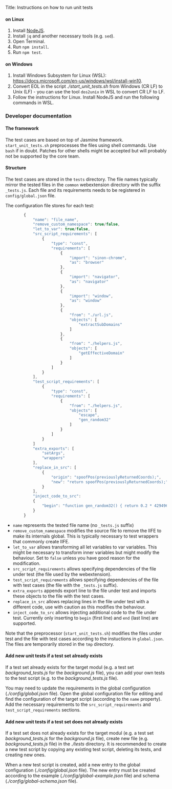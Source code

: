Title: Instructions on how to run unit tests

#### on Linux

1. Install [NodeJS](https://nodejs.org).
2. Install `jq` and another necessary tools (e.g. `sed`).
3. Open Terminal.
4. Run `npm install`.
5. Run `npm test`.

#### on Windows

1. Install Windows Subsystem for Linux (WSL): https://docs.microsoft.com/en-us/windows/wsl/install-win10.
2. Convert EOL in the script *./start_unit_tests.sh* from Windows (CR LF) to Unix (LF) - you can use the tool `dos2unix` in WSL to convert CR LF to LF.
3. Follow the instructions for Linux. Install NodeJS and run the following commands in WSL.

### Developer documentation

#### The framework

The test cases are based on top of Jasmine framework. `start_unit_tests.sh` preprocesses the files
using shell commands. Use `bash` if in doubt. Patches for other shells might be accepted but will
probably not be supported by the core team.

#### Structure

The test cases are stored in the `tests` directory. The file names typically mirror the tested files
in the `common` webextension directory with the suffix `_tests.js`. Each file and its requirements
needs to be registered in `config/global.json` file.

The configuration file stores for each test:

```js
		{
			"name": "file_name",
			"remove_custom_namespace": true/false,
			"let_to_var": true/false,
			"src_script_requirements": [
				{
					"type": "const",
					"requirements": [
						{
							"import": "sinon-chrome",
							"as": "browser"
						},
						{
							"import": "navigator",
							"as": "navigator"
						},
						{
							"import": "window",
							"as": "window"
						},
						{
							"from": "./url.js",
							"objects": [
								"extractSubDomains"
							]
						},
						{
							"from": "./helpers.js",
							"objects": [
								"getEffectiveDomain"
							]
						}
					]
				}
			],
			"test_script_requirements": [
				{
					"type": "const",
					"requirements": [
						{
							"from": "./helpers.js",
							"objects": [
								"escape",
								"gen_random32"
							]
						}
					]
				}
			]
			"extra_exports": [
				"setArgs",
				"wrappers"
			],
			"replace_in_src": [
				{
					"origin": "spoofPos(previouslyReturnedCoords);",
					"new": "return spoofPos(previouslyReturnedCoords);"
				}
			],
			"inject_code_to_src":
			{
				"begin": "function gen_random32() { return 0.2 * 4294967295; } function successCallback(arg) { return arg; } WrapHelper = { XRAY: false, shared: {}, forPage: function(param) {return param}, isForPage: obj => pageReady.has(obj), defineProperty: Object.defineProperty, defineProperties: Object.defineProperties, create: Object.create, OriginalProxy: Proxy, Proxy: Proxy };"
			}
		}
```

* `name` represents the tested file name (no `_tests.js` suffix)
* `remove_custom_namespace` modifies the source file to remove the IIFE to make its internals
	global. This is typically necessary to test wrappers that commonly create IIFE.
* `let_to_var` allows transforming all let variables to var variables. This might be necessary to
	transform inner variables but might modify the behaviour. Set to `false` unless you have good
	reason for the modification.
* `src_script_requirements` allows specifying dependencies of the file under test (the file used by
	the webextension).
* `test_script_requirements` allows specifying dependencies of the file with test cases (the file
	with the `_tests.js` suffix).
* `extra_exports` appends export line to the file under test and imports these objects to the file
	with the test cases.
* `replace_in_src` allows replacing lines in the file under test with a different code, use with
	caution as this modifies the behaviour.
* `inject_code_to_src` allows injecting additional code to the file under test. Currently only
	inserting to `begin` (first line) and `end` (last line) are supported.

Note that the preprocessor (`start_unit_tests.sh`) modifies the files under test and the file with
test cases according to the instuctions in `global.json`. The files are temporarily stored in the
`tmp` directory.

#### Add new unit tests if a test set already exists

If a test set already exists for the target modul (e.g. a test set *background_tests.js* for the *background.js* file),
you can add your own tests to the test script (e.g. to the *background_tests.js* file).

You may need to update the requirements in the global configuration (*./config/global.json* file).
Open the global configuration file for editing and find the configuration of the target script (according to the `name` property).
Add the necessary requirements to the `src_script_requirements` and `test_script_requirements` sections.

#### Add new unit tests if a test set does not already exists

If a test set does not already exists for the target modul (e.g. a test set *background_tests.js* for the *background.js* file),
create new file (e.g. *background_tests.js* file) in the *./tests* directory.
It is recommended to create a new test script by copying any existing test script, deleting its tests, and creating new ones.

When a new test script is created, add a new entry to the global configuration (*./config/global.json* file).
The new entry must be created according to the example (*./config/global-example.json* file) and schema (*./config/global-schema.json* file).
